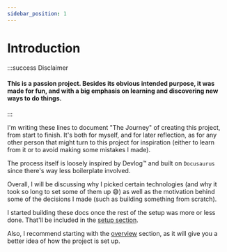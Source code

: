 ```yaml
---
sidebar_position: 1
---
```


# Introduction

:::success Disclaimer
#### This is a passion project. Besides its obvious intended purpose, it was made for fun, and with a big emphasis on learning and discovering new ways to do things.
:::

I'm writing these lines to document "The Journey" of creating this project, from start to finish. It's both for myself, and for later reflection, as for any other person that might turn to this project for inspiration (either to learn from it or to avoid making some mistakes I made).

The process itself is loosely inspired by Devlog&trade; and built on `Docusaurus` since there's way less boilerplate involved. 

Overall, I will be discussing why I picked certain technologies (and why it took so long to set some of them up 😅) as well as the motivation behind some of the decisions I made (such as building something from scratch).

I started building these docs once the rest of the setup was more or less done. That'll be included in the [setup section](./setup).

Also, I recommend starting with the [overview](./overview) section, as it will give you a better idea of how the project is set up.